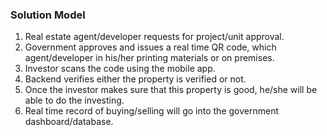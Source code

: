 ### Solution Model
1. Real estate agent/developer requests for project/unit approval.
2. Government approves and issues a real time QR code, which agent/developer in his/her printing materials or on premises.
3. Investor scans the code using the mobile app.
4. Backend verifies either the property is verified or not.
5. Once the investor makes sure that this property is good, he/she will be able to do the investing.
6. Real time record of buying/selling will go into the government dashboard/database.
